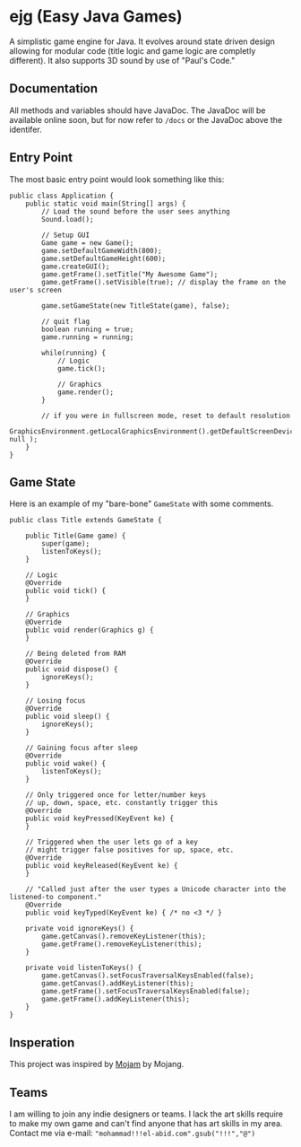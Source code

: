 ejg (Easy Java Games)
=====================

A simplistic game engine for Java. It evolves around state driven design allowing for modular code (title logic and game logic are completly different). It also supports 3D sound by use of "Paul's Code."

Documentation
-------------

All methods and variables should have JavaDoc. The JavaDoc will be available online soon, but for now refer to `/docs` or the JavaDoc above the identifer.

Entry Point
-----------

The most basic entry point would look something like this:

```
public class Application {
	public static void main(String[] args) {			
		// Load the sound before the user sees anything
		Sound.load();
		
		// Setup GUI
		Game game = new Game();
		game.setDefaultGameWidth(800);
		game.setDefaultGameHeight(600);
		game.createGUI();
		game.getFrame().setTitle("My Awesome Game");
		game.getFrame().setVisible(true); // display the frame on the user's screen
		
		game.setGameState(new TitleState(game), false);
		
		// quit flag
		boolean running = true;
		game.running = running;
		
		while(running) {
			// Logic
			game.tick();
			
			// Graphics
			game.render();
		}

		// if you were in fullscreen mode, reset to default resolution
		GraphicsEnvironment.getLocalGraphicsEnvironment().getDefaultScreenDevice().setFullScreenWindow( null );
	}
}
```

Game State
----------

Here is an example of my "bare-bone" `GameState` with some comments.

```
public class Title extends GameState {

	public Title(Game game) {
		super(game);
		listenToKeys();
	}

	// Logic
	@Override
	public void tick() {
	}

	// Graphics
	@Override
	public void render(Graphics g) {
	}
	
	// Being deleted from RAM
	@Override
	public void dispose() {
		ignoreKeys();
	}

	// Losing focus
	@Override
	public void sleep() {
		ignoreKeys();
	}

	// Gaining focus after sleep
	@Override
	public void wake() {
		listenToKeys();
	}
	
	// Only triggered once for letter/number keys
	// up, down, space, etc. constantly trigger this
	@Override
	public void keyPressed(KeyEvent ke) {
	}
	
	// Triggered when the user lets go of a key
	// might trigger false positives for up, space, etc.
	@Override
	public void keyReleased(KeyEvent ke) {
	}
	
	// "Called just after the user types a Unicode character into the listened-to component."
	@Override
	public void keyTyped(KeyEvent ke) { /* no <3 */ }
	
	private void ignoreKeys() {
		game.getCanvas().removeKeyListener(this);
		game.getFrame().removeKeyListener(this);
	}
	
	private void listenToKeys() {
		game.getCanvas().setFocusTraversalKeysEnabled(false);
        game.getCanvas().addKeyListener(this);
        game.getFrame().setFocusTraversalKeysEnabled(false);
        game.getFrame().addKeyListener(this);
	}
}
```

Insperation
-----------

This project was inspired by [Mojam](http://kotaku.com/5886383/mojam-raises-440000-but-notchs-beard-appears-to-be-safe) by Mojang.

Teams
-----

I am willing to join any indie designers or teams. I lack the art skills require to make my own game and can't find anyone that has art skills in my area. Contact me via e-mail: `"mohammad!!!el-abid.com".gsub("!!!","@")`